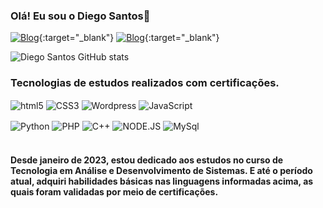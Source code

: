

### Olá! Eu sou o Diego Santos👋

[![Blog](https://img.shields.io/website?label=DiegoSantos.com&style=for-the-badge&url=https://blog.webtopo.com/)](https://blog.webtopo.com){:target="_blank"}
[![Blog](https://img.shields.io/badge/LinkedIn-0077B5?style=for-the-badge&logo=linkedin&logoColor=white)](https://www.linkedin.com/in/diego-oliveira-dos-santos-a88a81272/){:target="_blank"}

![Diego Santos GitHub stats](https://github-readme-stats.vercel.app/api?username=diegosantos-engtads&show_icons=true&theme=radical)

### Tecnologias de estudos realizados com certificações.

<div>
    <img align="center" alt="html5" src="https://img.shields.io/badge/HTML5-E34F26?style=for-the-badge&logo=html5&logoColor=white"/>
    <img align="center" alt="CSS3" src="https://img.shields.io/badge/CSS3-1572B6?style=for-the-badge&logo=css3&logoColor=white"/>
    <img align="center" alt="Wordpress" src="https://img.shields.io/badge/Wordpress-21759B?style=for-the-badge&logo=wordpress&logoColor=white"/>
    <img align="center" alt="JavaScript" src="https://img.shields.io/badge/JavaScript-F7DF1E?style=for-the-badge&logo=javascript&logoColor=black"/>
    <p>
    </p>
    <img align="center" alt="Python" src="https://img.shields.io/badge/Python-14354C?style=for-the-badge&logo=python&logoColor=white"/>
    <img align="center" alt="PHP" src="https://img.shields.io/badge/PHP-777BB4?style=for-the-badge&logo=php&logoColor=white"/>
    <img align="center" alt="C++" src="https://img.shields.io/badge/C%2B%2B-00599C?style=for-the-badge&logo=c%2B%2B&logoColor=white"/>
    <img align="center" alt="NODE.JS" src="https://img.shields.io/badge/Node.js-43853D?style=for-the-badge&logo=node.js&logoColor=white"/>
    <img align="center" alt="MySql" src="https://img.shields.io/badge/MySQL-005C84?style=for-the-badge&logo=mysql&logoColor=white"/>    
</div>
<div>
</br>
    <h4>Desde janeiro de 2023, estou dedicado aos estudos no curso de Tecnologia em Análise e Desenvolvimento de Sistemas. E até o período atual, adquiri habilidades básicas nas linguagens informadas acima, as quais foram validadas por meio de certificações.</h4>
</p>
</div>
